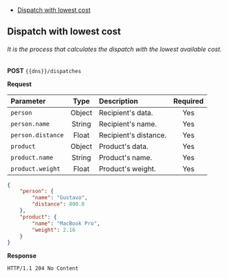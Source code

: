* [Dispatch with lowest cost](#dispatch_with_lowest_cost)

<div id='dispatch_with_lowest_cost'></div> 

## Dispatch with lowest cost

###### It is the process that calculates the dispatch with the lowest available cost.

**POST** `{{dns}}/dispatches`

**Request**

| Parameter         |  Type  | Description           | Required |
|:------------------|:------:|:----------------------|:--------:|
| `person`          | Object | Recipient's data.     |   Yes    |    
| `person.name`     | String | Recipient's name.     |   Yes    |    
| `person.distance` | Float  | Recipient's distance. |   Yes    |    
| `product`         | Object | Product's data.       |   Yes    |    
| `product.name`    | String | Product's name.       |   Yes    |    
| `product.weight`  | Float  | Product's weight.     |   Yes    |

```json
{
    "person": {
        "name": "Gustavo",
        "distance": 800.0
    },
    "product": {
        "name": "MacBook Pro",
        "weight": 2.16
    }
}
```

**Response**

```
HTTP/1.1 204 No Content
```
